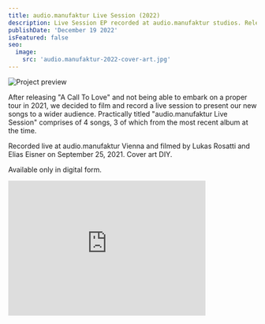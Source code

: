 ```yaml
---
title: audio.manufaktur Live Session (2022)
description: Live Session EP recorded at audio.manufaktur studios. Released on December 19th, 2022.
publishDate: 'December 19 2022'
isFeatured: false
seo:
  image:
    src: 'audio.manufaktur-2022-cover-art.jpg'
---
```


![Project preview](/audio.manufaktur-2022-cover-art.jpg)

After releasing "A Call To Love" and not being able to embark on a proper tour in 2021, we decided to film and record a live session to present our new songs to a wider audience. Practically titled "audio.manufaktur Live Session" comprises of 4 songs, 3 of which from the most recent album at the time. 

Recorded live at audio.manufaktur Vienna and filmed by Lukas Rosatti and Elias Eisner on September 25, 2021. Cover art DIY. 

Available only in digital form. 

<iframe style="border: 0; width: 400px; height: 274px;" src="https://bandcamp.com/EmbeddedPlayer/album=3967995575/size=large/bgcol=333333/linkcol=e32c14/artwork=small/transparent=true/" seamless><a href="https://chorosia.bandcamp.com/album/audio-manufaktur-live-session">audio.manufaktur Live Session by Chorosia</a></iframe>